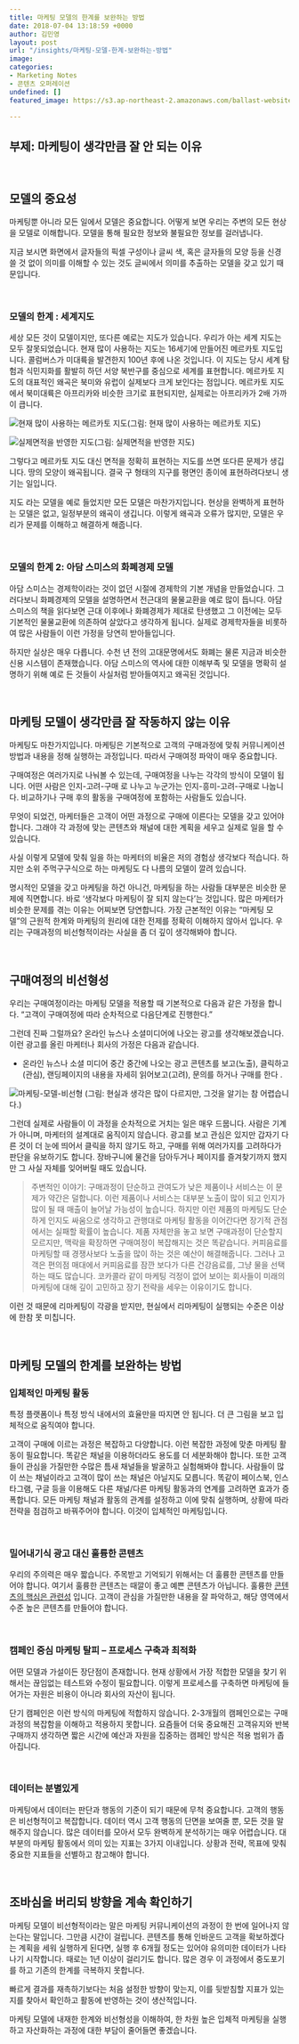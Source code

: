 ```yaml
---
title: 마케팅 모델의 한계를 보완하는 방법
date: 2018-07-04 13:18:59 +0000
author: 김민영
layout: post
url: "/insights/마케팅-모델-한계-보완하는-방법"
image: 
categories:
- Marketing Notes
- 콘텐츠 오퍼레이션
undefined: []
featured_image: https://s3.ap-northeast-2.amazonaws.com/ballast-website-images/마케팅-모델-비선형-feature-2.png

---
```

## 부제: 마케팅이 생각만큼 잘 안 되는 이유

&nbsp;
## **모델의 중요성**

마케팅뿐 아니라 모든 일에서 모델은 중요합니다. 어떻게 보면 우리는 주변의 모든 현상을 모델로 이해합니다. 모델을 통해 필요한 정보와 불필요한 정보를 걸러냅니다.

지금 보시면 화면에서 글자들의 픽셀 구성이나 글씨 색, 혹은 글자들의 모양 등을 신경 쓸 것 없이 의미를 이해할 수 있는 것도 글씨에서 의미를 추출하는 모델을 갖고 있기 때문입니다.

&nbsp;
### **모델의 한계 : 세계지도**

세상 모든 것이 모델이지만, 또다른 예로는 지도가 있습니다. 우리가 아는 세계 지도는 모두 잘못되었습니다. 현재 많이 사용하는 지도는 16세기에 만들어진 메르카토 지도입니다. 콜럼버스가 미대륙을 발견한지 100년 후에 나온 것입니다. 이 지도는 당시 세계 탐험과 식민지화를 활발히 하던 서양 북반구를 중심으로 세계를 표현합니다. 메르카토 지도의 대표적인 왜곡은 북미와 유럽이 실제보다 크게 보인다는 점입니다. 메르카토 지도에서 북미대륙은 아프리카와 비슷한 크기로 표현되지만, 실제로는 아프리카가 2배 가까이 큽니다.

![현재 많이 사용하는 메르카토 지도](https://res.cloudinary.com/drmguhalm/image/upload/v1532333916/%EB%A9%94%EB%A5%B4%EC%B9%B4%ED%86%A0%EC%A7%80%EB%8F%84-2.jpg)(그림: 현재 많이 사용하는 메르카토 지도)

![실제면적을 반영한 지도](https://res.cloudinary.com/drmguhalm/image/upload/v1532333961/%EC%8B%A4%EC%A0%9C%EB%A9%B4%EC%A0%81%EC%A7%80%EB%8F%84-2.png)(그림: 실제면적을 반영한 지도)

그렇다고 메르카토 지도 대신 면적을 정확히 표현하는 지도를 쓰면 또다른 문제가 생깁니다. 땅의 모양이 왜곡됩니다. 결국 구 형태의 지구를 평면인 종이에 표현하려다보니 생기는 일입니다.

지도 라는 모델을 예로 들었지만 모든 모델은 마찬가지입니다. 현상을 완벽하게 표현하는 모델은 없고, 일정부분의 왜곡이 생깁니다. 이렇게 왜곡과 오류가 많지만, 모델은 우리가 문제를 이해하고 해결하게 해줍니다.

&nbsp;
### **모델의 한계 2: 아담 스미스의 화폐경제 모델**

아담 스미스는 경제학이라는 것이 없던 시절에 경제학의 기본 개념을 만들었습니다. 그러다보니 화폐경제의 모델을 설명하면서 전근대의 물물교환을 예로 많이 듭니다. 아담 스미스의 책을 읽다보면 근대 이후에나 화폐경제가 제대로 탄생했고 그 이전에는 모두 기본적인 물물교환에 의존하여 살았다고 생각하게 됩니다. 실제로 경제학자들을 비롯하여 많은 사람들이 이런 가정을 당연히 받아들입니다.

하지만 실상은 매우 다릅니다. 수천 년 전의 고대문명에서도 화폐는 물론 지금과 비슷한 신용 시스템이 존재했습니다. 아담 스미스의 역사에 대한 이해부족 및 모델을 명확히 설명하기 위해 예로 든 것들이 사실처럼 받아들여지고 왜곡된 것입니다.

&nbsp;
## **마케팅 모델이 생각만큼 잘 작동하지 않는 이유**

마케팅도 마찬가지입니다. 마케팅은 기본적으로 고객의 구매과정에 맞춰 커뮤니케이션 방법과 내용을 정해 실행하는 과정입니다. 따라서 구매여정 파악이 매우 중요합니다.

구매여정은 여러가지로 나눠볼 수 있는데, 구매여정을 나누는 각각의 방식이 모델이 됩니다. 어떤 사람은 인지-고려-구매 로 나누고 누군가는 인지-흥미-고려-구매로 나눕니다. 비교하기나 구매 후의 활동을 구매여정에 포함하는 사람들도 있습니다.

무엇이 되었건, 마케터들은 고객이 어떤 과정으로 구매에 이른다는 모델을 갖고 있어야 합니다. 그래야 각 과정에 맞는 콘텐츠와 채널에 대한 계획을 세우고 실제로 일을 할 수 있습니다.

사실 이렇게 모델에 맞춰 일을 하는 마케터의 비율은 저의 경험상 생각보다 적습니다. 하지만 소위 주먹구구식으로 하는 마케팅도 다 나름의 모델이 깔려 있습니다.

명시적인 모델을 갖고 마케팅을 하건 아니건, 마케팅을 하는 사람들 대부분은 비슷한 문제에 직면합니다. 바로 ‘생각보다 마케팅이 잘 되지 않는다’는 것입니다. 많은 마케터가 비슷한 문제를 겪는 이유는 어찌보면 당연합니다. 가장 근본적인 이유는 “마케팅 모델”의 근원적 한계와 마케팅의 원리에 대한 전제를 정확히 이해하지 않아서 입니다. 우리는 구매과정의 비선형적이라는 사실을 좀 더 깊이 생각해봐야 합니다.

&nbsp;
## **구매여정의 비선형성**

우리는 구매여정이라는 마케팅 모델을 적용할 때 기본적으로 다음과 같은 가정을 합니다. “고객이 구매여정에 따라 순차적으로 다음단계로 진행한다.”

그런데 진짜 그럴까요? 온라인 뉴스나 소셜미디어에 나오는 광고를 생각해보겠습니다. 이런 광고를 올린 마케터나 회사의 가정은 다음과 같습니다.

* 온라인 뉴스나 소셜 미디어 중간 중간에 나오는 광고 콘텐츠를 보고(노출), 클릭하고(관심), 랜딩페이지의 내용을 자세히 읽어보고(고려), 문의를 하거나 구매를 한다 .

![마케팅-모델-비선형](https://res.cloudinary.com/drmguhalm/image/upload/v1532333998/%EB%A7%88%EC%BC%80%ED%8C%85-%EB%AA%A8%EB%8D%B8-%EB%B9%84%EC%84%A0%ED%98%95.png) (그림: 현실과 생각은 많이 다르지만, 그것을 알기는 참 어렵습니다.)

그런데 실제로 사람들이 이 과정을 순차적으로 거치는 일은 매우 드뭅니다. 사람은 기계가 아니며, 마케터의 설계대로 움직이지 않습니다. 광고를 보고 관심은 있지만 갑자기 다른 것이 더 눈에 띄어서 클릭을 하지 않기도 하고, 구매를 위해 여러가지를 고려하다가 판단을 유보하기도 합니다. 장바구니에 물건을 담아두거나 페이지를 즐겨찾기까지 했지만 그 사실 자체를 잊어버릴 때도 있습니다.

> 주변적인 이야기: 구매과정이 단순하고 관여도가 낮은 제품이나 서비스는 이 문제가 약간은 덜합니다. 이런 제품이나 서비스는 대부분 노출이 많이 되고 인지가 많이 될 때 매출이 늘어날 가능성이 높습니다. 하지만 이런 제품의 마케팅도 단순하게 인지도 싸움으로 생각하고 관행대로 마케팅 활동을 이어간다면 장기적 관점에서는 실패할 확률이 높습니다. 제품 자체만을 놓고 보면 구매과정이 단순할지 모르지만, 맥락을 확장하면 구매여정이 복잡해지는 것은 똑같습니다. 커피음료를 마케팅할 때 경쟁사보다 노출을 많이 하는 것은 예산이 해결해줍니다. 그러나 고객은 편의점 매대에서 커피음료를 잠깐 보다가 다른 건강음료를, 그냥 물을 선택하는 때도 많습니다. 코카콜라 같이 마케팅 걱정이 없어 보이는 회사들이 미래의 마케팅에 대해 깊이 고민하고 장기 전략을 세우는 이유이기도 합니다.

이런 것 때문에 리마케팅이 각광을 받지만, 현실에서 리마케팅이 실행되는 수준은 이상에 한참 못 미칩니다.

&nbsp;

## **마케팅 모델의 한계를 보완하는 방법**

### **입체적인 마케팅 활동**

특정 플랫폼이나 특정 방식 내에서의 효율만을 따지면 안 됩니다. 더 큰 그림을 보고 입체적으로 움직여야 합니다.

고객이 구매에 이르는 과정은 복잡하고 다양합니다. 이런 복잡한 과정에 맞춘 마케팅 활동이 필요합니다. 똑같은 채널을 이용하더라도 용도를 더 세분화해야 합니다. 또한 고객들이 관심을 가질만한 수많은 틈새 채널들을 발굴하고 실험해봐야 합니다. 사람들이 많이 쓰는 채널이라고 고객이 많이 쓰는 채널은 아닐지도 모릅니다. 똑같이 페이스북, 인스타그램, 구글 등을 이용해도 다른 채널/다른 마케팅 활동과의 연계를 고려하면 효과가 증폭합니다. 모든 마케팅 채널과 활동의 관계를 설정하고 이에 맞춰 실행하며, 상황에 따라 전략을 점검하고 바꿔주어야 합니다. 이것이 입체적인 마케팅입니다.

&nbsp;

### **밀어내기식 광고 대신 훌륭한 콘텐츠**

우리의 주의력은 매우 짧습니다. 주목받고 기억되기 위해서는 더 훌륭한 콘텐츠를 만들어야 합니다. 여기서 훌륭한 콘텐츠는 때깔이 좋고 예쁜 콘텐츠가 아닙니다. 훌륭한 [콘텐츠의 핵심은 관련성](http://ballast.co.kr/insights/%ed%9a%a8%ea%b3%bc%ec%a0%81%ec%9d%b8-%eb%a7%88%ec%bc%80%ed%8c%85-%ec%bd%98%ed%85%90%ec%b8%a0-%ec%a0%9c%ec%9e%91-3%ea%b0%80%ec%a7%80-%ec%a1%b0%ea%b1%b4/) 입니다. 고객이 관심을 가질만한 내용을 잘 파악하고, 해당 영역에서 수준 높은 콘텐츠를 만들어야 합니다.

&nbsp;

### 캠페인 중심 마케팅 탈피 – 프로세스 구축과 최적화

어떤 모델과 가설이든 장단점이 존재합니다. 현재 상황에서 가장 적합한 모델을 찾기 위해서는 끊임없는 테스트와 수정이 필요합니다. 이렇게 프로세스를 구축하면 마케팅에 들어가는 자원은 비용이 아니라 회사의 자산이 됩니다.

단기 캠페인은 이런 방식의 마케팅에 적합하지 않습니다. 2-3개월의 캠페인으로는 구매과정의 복잡함을 이해하고 적용하지 못합니다. 요즘들어 더욱 중요해진 고객유지와 반복구매까지 생각하면 짧은 시간에 예산과 자원을 집중하는 캠페인 방식은 적용 범위가 좁아집니다.

&nbsp;

### **데이터는 분별있게**

마케팅에서 데이터는 판단과 행동의 기준이 되기 때문에 무척 중요합니다. 고객의 행동은 비선형적이고 복잡합니다. 데이터 역시 고객 행동의 단면을 보여줄 뿐, 모든 것을 말해주지 않습니다. 많은 데이터를 모아서 모두 완벽하게 분석하기는 매우 어렵습니다. 대부분의 마케팅 활동에서 의미 있는 지표는 3가지 이내입니다. 상황과 전략, 목표에 맞춰 중요한 지표들을 선별하고 참고해야 합니다.

&nbsp;

## **조바심을 버리되 방향을 계속 확인하기**

마케팅 모델이 비선형적이라는 말은 마케팅 커뮤니케이션의 과정이 한 번에 일어나지 않는다는 말입니다. 그만큼 시간이 걸립니다. 콘텐츠를 통해 인바운드 고객을 확보하겠다는 계획을 세워 실행하게 된다면, 실행 후 6개월 정도는 있어야 유의미한 데이터가 나타나기 시작합니다. 때로는 1년 이상이 걸리기도 합니다. 많은 경우 이 과정에서 중도포기를 하고 기존의 한계를 극복하지 못합니다.

빠르게 결과를 재촉하기보다는 처음 설정한 방향이 맞는지, 이를 뒷받침할 지표가 있는지를 찾아서 확인하고 활동에 반영하는 것이 생산적입니다.

마케팅 모델에 내재한 한계와 비선형성을 이해하여, 한 차원 높은 입체적 마케팅을 실행하고 자산화하는 과정에 대한 부담이 줄어들면 좋겠습니다.